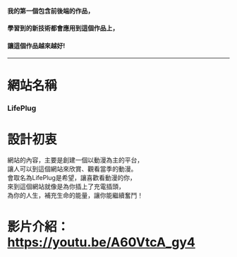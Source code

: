 #### 我的第一個包含前後端的作品，  
#### 學習到的新技術都會應用到這個作品上，  
#### 讓這個作品越來越好!
---
# 網站名稱
### LifePlug
# 設計初衷
網站的內容，主要是創建一個以動漫為主的平台，  
讓人可以到這個網站來欣賞、觀看當季的動漫。  
會取名為LifePlug是希望，讓喜歡看動漫的你，  
來到這個網站就像是為你插上了充電插頭，  
為你的人生，補充生命的能量，讓你能繼續奮鬥！

# 影片介紹：https://youtu.be/A60VtcA_gy4
